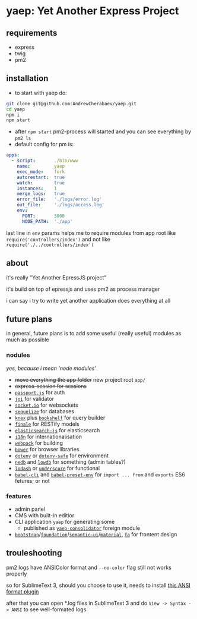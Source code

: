 # yaep: Yet Another Express Project

## requirements
- express
- twig
- pm2

## installation
- to start with yaep do:
```bash
git clone git@github.com:AndrewCherabaev/yaep.git
cd yaep
npm i
npm start
```
- after `npm start` pm2-process will started and you can see everything by `pm2 ls`
- default config for pm is:
```yaml
apps:
  - script:       ./bin/www
    name:         yaep
    exec_mode:    fork
    autorestart:  true
    watch:        true
    instances:    1
    merge_logs:   true
    error_file:   './logs/error.log'
    out_file:     './logs/access.log'
    env:
      PORT:       3000
      NODE_PATH:  './app'
```
last line in `env` params helps me to require modules from app root like `require('controllers/index')` and not like `require('./../controllers/index')`

## about
it's really "Yet Another EpressJS project"

it's build on top of epressjs and uses pm2 as process manager

i can say i try to write yet another application does everything at all

## future plans
in general, future plans is to add some useful (really useful) modules as much as possible

### nodules
_yes, because i mean 'node modules'_
- ~~move everything the app folder~~ new project root `app/`
- ~~express-session for sessions~~ 
- [`passport.js`](http://www.passportjs.org) for auth
- [`joi`](https://github.com/hapijs/joi) for validator
- [`socket.io`](https://socket.io) for websockets
- [`sequelize`](http://docs.sequelizejs.com) for databases
- [`knex`](https://knexjs.org) plus [`bookshelf`](http://bookshelfjs.org) for query builder
- [`finale`](https://github.com/tommybananas/finale) for RESTify models
- [`elasticsearch-js`](https://www.elastic.co/guide/en/elasticsearch/client/javascript-api/current/index.html) for elasticsearch
- [`i18n`](https://github.com/fnando/i18n-js) for internationalisation
- [`webpack`](https://webpack.js.org) for building
- [`bower`](https://bower.io) for browser libraries
- [`dotenv`](https://github.com/motdotla/dotenv) or [`dotenv-safe`](https://github.com/rolodato/dotenv-safe) for environment
- [`nedb`](https://github.com/louischatriot/nedb) and [`lowdb`](https://github.com/typicode/lowdb) for something (admin tables?)
- [`lodash`](https://lodash.com) or [`underscore`](https://underscorejs.org) for functional
- [`babel-cli`](https://babeljs.io/docs/en/babel-cli) and [`babel-preset-env`](https://babeljs.io/docs/en/babel-preset-env/) for `import ... from` and `exports` ES6 fetures; or not

### features
- admin panel
- CMS with built-in editior
- CLI application `yaep` for generating some
  + published as [`yaep-consolidator`](https://www.npmjs.com/package/yaep-consolidator) foreign module
- [`bootstrap`](http://getbootstrap.com)/[`foundation`](https://foundation.zurb.com)/[`semantic-ui`](https://semantic-ui.com)/[`material`](https://material.io/design/), [`fa`](https://fontawesome.com) for frontent design


## trouleshooting
pm2 logs have ANSIColor format and `--no-color` flag still not works properly

so for SublimeText 3, should you choose to use it, needs to install [this ANSI format plugin](https://github.com/aziz/SublimeANSI "ANSI escape codes color plugin for SublimeText 3")

after that you can open \*.log files in SublimeText 3 and do `View -> Syntax -> ANSI` to see well-formated logs